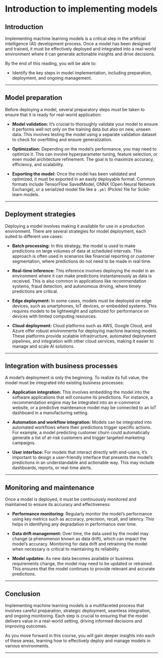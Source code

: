# Introduction to implementing models

## Introduction

Implementing machine learning models is a critical step in the artificial intelligence (AI) development process. Once a model has been designed and trained, it must be effectively deployed and integrated into a real-world environment where it can generate actionable insights and drive decisions.

By the end of this reading, you will be able to:

- Identify the key steps in model implementation, including preparation, deployment, and ongoing management.

---

## Model preparation

Before deploying a model, several preparatory steps must be taken to ensure that it is ready for real-world application:

- **Model validation:** It’s crucial to thoroughly validate your model to ensure it performs well not only on the training data but also on new, unseen data. This involves testing the model using a separate validation dataset to check for overfitting and ensure generalization.

- **Optimization:** Depending on the model’s performance, you may need to optimize it. This can involve hyperparameter tuning, feature selection, or even model architecture refinement. The goal is to maximize accuracy, efficiency, and scalability.

- **Exporting the model:** Once the model has been validated and optimized, it must be exported in an easily deployable format. Common formats include TensorFlow SavedModel, ONNX (Open Neural Network Exchange), or a serialized model file like a `.pkl` (Pickle) file for Scikit-learn models.

---

## Deployment strategies

Deploying a model involves making it available for use in a production environment. There are several strategies for model deployment, each suited to different use cases:

- **Batch processing:** In this strategy, the model is used to make predictions on large volumes of data at scheduled intervals. This approach is often used in scenarios like financial reporting or customer segmentation, where predictions do not need to be made in real time.

- **Real-time inference:** This inference involves deploying the model in an environment where it can make predictions instantaneously as data is received. This is also common in applications like recommendation systems, fraud detection, and autonomous driving, where timely predictions are critical.

- **Edge deployment:** In some cases, models must be deployed on edge devices, such as smartphones, IoT devices, or embedded systems. This requires models to be lightweight and optimized for performance on devices with limited computing resources.

- **Cloud deployment:** Cloud platforms such as AWS, Google Cloud, and Azure offer robust environments for deploying machine learning models. These platforms provide scalable infrastructure, automated deployment pipelines, and integration with other cloud services, making it easier to manage and scale AI solutions.

---

## Integration with business processes

A model’s deployment is only the beginning. To realize its full value, the model must be integrated into existing business processes:

- **Application integration:** This involves embedding the model into the software applications that will consume its predictions. For instance, a recommendation engine may be integrated into an e-commerce website, or a predictive maintenance model may be connected to an IoT dashboard in a manufacturing setting.

- **Automation and workflow integration:** Models can be integrated into automated workflows where their predictions trigger specific actions. For example, a model predicting customer churn could automatically generate a list of at-risk customers and trigger targeted marketing campaigns.

- **User interface:** For models that interact directly with end-users, it’s important to design a user-friendly interface that presents the model’s predictions in an understandable and actionable way. This may include dashboards, reports, or real-time alerts.

---

## Monitoring and maintenance

Once a model is deployed, it must be continuously monitored and maintained to ensure its accuracy and effectiveness:

- **Performance monitoring:** Regularly monitor the model’s performance using key metrics such as accuracy, precision, recall, and latency. This helps in identifying any degradation in performance over time.

- **Data drift management:** Over time, the data used by the model may change (a phenomenon known as data drift), which can impact the model’s accuracy. Monitoring for data drift and retraining the model when necessary is critical to maintaining its reliability.

- **Model updates:** As new data becomes available or business requirements change, the model may need to be updated or retrained. This ensures that the model continues to provide relevant and accurate predictions.

---

## Conclusion

Implementing machine learning models is a multifaceted process that involves careful preparation, strategic deployment, seamless integration, and ongoing monitoring. Each step is crucial to ensuring that the model delivers value in a real-world setting, driving informed decisions and improving outcomes.

As you move forward in this course, you will gain deeper insights into each of these areas, learning how to effectively deploy and manage models in various environments.

---